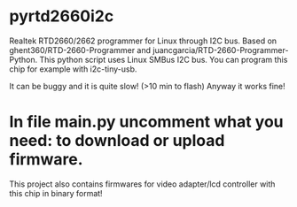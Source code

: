 # pyrtd2660i2c
Realtek RTD2660/2662 programmer for Linux through I2C bus.
Based on ghent360/RTD-2660-Programmer and juancgarcia/RTD-2660-Programmer-Python.
This python script uses Linux SMBus I2C bus. You can program this chip for example with i2c-tiny-usb.


It can be buggy and it is quite slow! (>10 min to flash)
Anyway it works fine!

# In file main.py uncomment what you need: to download or upload firmware.

This project also contains firmwares for video adapter/lcd controller with this chip in binary format!
